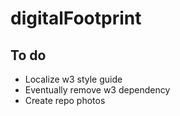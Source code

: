 # digitalFootprint

## To do
- Localize w3 style guide
- Eventually remove w3 dependency
- Create repo photos
